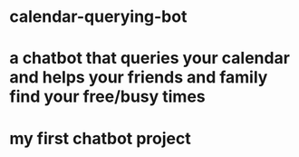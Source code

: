 # calendar-querying-bot
# a chatbot that queries your calendar and helps your friends and family find your free/busy times
# my first chatbot project
